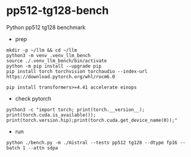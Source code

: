 # pp512-tg128-bench
Python pp512 tg128 benchmark


- prep
```
mkdir -p ~/llm && cd ~/llm
python3 -m venv .venv_llm_bench
source ./.venv_llm_bench/bin/activate
python -m pip install --upgrade pip
pip install torch torchvision torchaudio --index-url https://download.pytorch.org/whl/rocm6.0

pip install transformers>=4.41 accelerate einops
```

- check pytorch
```
python3 -c "import torch; print(torch.__version__); print(torch.cuda.is_available()); print(torch.version.hip);print(torch.cuda.get_device_name(0));"
```

- run
```
python ./bench.py -m ./mistral --tests pp512 tg128 --dtype fp16 --batch 1 --attn sdpa
```